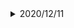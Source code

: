 <details><summary>2020/12/11</summary>
<div>

出典:東北大入試実戦模試(駿台) 2015/2016 文系数学 大問3
満点:20点 / 目標:10点

袋の中に赤玉が 3 個, 白玉が 5 個入っている. 男女 2 人で「袋から玉を 1 個取り出す」という試行を繰り返す. 
ただし, 取り出した玉は袋に戻さないものとする.
1 回目は男子が取り出し, 2 回目は女子が取り出す. 以後, 交互に玉を取り出し, 3 個目の赤玉を取り出した方を勝ちとする.

(1) 4 回目に女子が勝つ確率を求めよ.
(2) 6 回玉を取り出しても勝負がつかない確率を求めよ.
(3) 6 回目に女子が勝った. このとき, すでに男子が 2 個の赤玉を取り出している条件付き確率を求めよ.

<details><summary>解答・解説(2020/12/17)</summary>
<div>

確率の問題です. 書いてあるとおりに式を立てて計算するだけです. まあそれが難しいんですけどね.
特に(3)が大変で, 今すぐにできるようなものでもないのですが, (1)と(2)は今の段階でもできるはずです. よく読んで書き方を真似てみましょう.

何度も言っていますが「場合の数と確率」では立式の理由を書かないと絶対に点数はもらえません. 私は優しいので突き返して再提出を求めますが, 黙って受け取って「採点対象外です」と返されても文句は言えないので, そのくらいの覚悟はしておきましょう.

- (1)は4点です.
    - 「互いに排反」を書き落とすと-3点
- (2)は6点です.
    - 否定文で書かれているので, 見た瞬間に余事象の活用を考えたと思います. よく検討して, 計算が楽な方を選びましょう
    - 全通り書き出すと途中で詰まります. 早めに規則性に気付きたい
- (3)は10点です.
    - 考え方を記述していれば, 適宜加点
    - 難しいです

![mathterro_20201211.jpg](https://qiita-image-store.s3.ap-northeast-1.amazonaws.com/0/559517/3897ec94-e7ad-c822-116f-9c1834adc74e.jpeg)

</div></details>

</div></details>